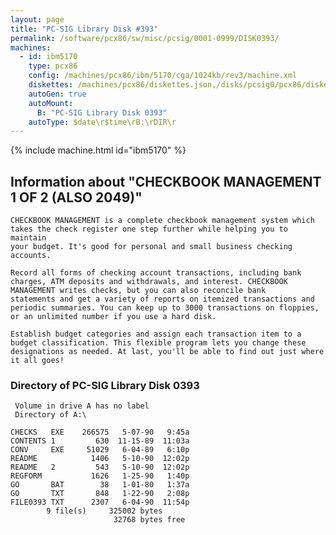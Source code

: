 ```yaml
---
layout: page
title: "PC-SIG Library Disk #393"
permalink: /software/pcx86/sw/misc/pcsig/0001-0999/DISK0393/
machines:
  - id: ibm5170
    type: pcx86
    config: /machines/pcx86/ibm/5170/cga/1024kb/rev3/machine.xml
    diskettes: /machines/pcx86/diskettes.json,/disks/pcsig0/pcx86/diskettes.json
    autoGen: true
    autoMount:
      B: "PC-SIG Library Disk 0393"
    autoType: $date\r$time\rB:\rDIR\r
---
```


{% include machine.html id="ibm5170" %}

## Information about "CHECKBOOK MANAGEMENT 1 OF 2 (ALSO 2049)"

    CHECKBOOK MANAGEMENT is a complete checkbook management system which
    takes the check register one step further while helping you to maintain
    your budget. It's good for personal and small business checking
    accounts.
    
    Record all forms of checking account transactions, including bank
    charges, ATM deposits and withdrawals, and interest. CHECKBOOK
    MANAGEMENT writes checks, but you can also reconcile bank
    statements and get a variety of reports on itemized transactions and
    periodic summaries. You can keep up to 3000 transactions on floppies,
    or an unlimited number if you use a hard disk.
    
    Establish budget categories and assign each transaction item to a
    budget classification. This flexible program lets you change these
    designations as needed. At last, you'll be able to find out just where
    it all goes!

### Directory of PC-SIG Library Disk 0393

     Volume in drive A has no label
     Directory of A:\

    CHECKS   EXE    266575   5-07-90   9:45a
    CONTENTS 1         630  11-15-89  11:03a
    CONV     EXE     51029   6-04-89   6:10p
    README            1406   5-10-90  12:02p
    README   2         543   5-10-90  12:02p
    REGFORM           1626   1-25-90   1:40p
    GO       BAT        38   1-01-80   1:37a
    GO       TXT       848   1-22-90   2:08p
    FILE0393 TXT      2307   6-04-90  11:54p
            9 file(s)     325002 bytes
                           32768 bytes free
